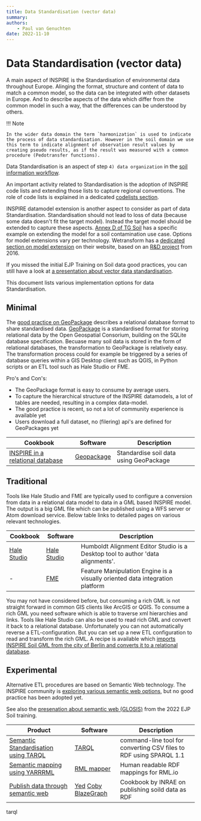 ```yaml
---
title: Data Standardisation (vector data)
summary: 
authors:
    - Paul van Genuchten
date: 2022-11-10
---
```


# Data Standardisation (vector data)

A main aspect of INSPIRE is the Standardisation of environmental data throughout Europe. Alinging the format, structure and content of  data to match a common model, so the data can be integrated with other datasets in Europe. And to describe aspects of the data which differ from the common model in such a way, that the differences can be understood by others. 

!!! Note
    
    In the wider data domain the term `harmonization` is used to indicate the process of data standardisation. However in the soil domain we use this term to indicate alignment of observation result values by creating pseudo results, as if the result was measured with a common procedure (Pedotransfer functions). 

Data Standardisation is an aspect of step `4) data organization` in the [soil information workflow](https://www.isric.org/index.php/utilise/community-practice).

An important activity related to Standardisation is the adoption of INSPIRE code lists and extending those lists to capture regional conventions. The role of code lists is explained in a dedicated [codelists section](codelists.md). 

INSPIRE datamodel extension is another aspect to consider as part of data Standardisation. Standardisation should not lead to loss of data (because some data doesn't fit the target model). Instead the target model should be extended to capture these aspects. [Annex D of TG Soil](https://github.com/INSPIRE-MIF/technical-guidelines/blob/2022.2/data/so/dataspecification_so.adoc#soil-data-model-extensions-informative) has a specific example on extending the model for a soil contamination use case. Options for model extensions vary per technology. Wetransform has a [dedicated section on model extension](http://inspire-extensions.wetransform.to) on their website, based on an [R&D project](https://www.geonovum.nl/uploads/documents/20161121-INSPIRE-Extensions.pdf) from 2016. 

If you missed the initial EJP Training on Soil data good practices, you can still have a look at [a presentation about vector data standardisation](https://wur.yuja.com/V/Video?v=195126&node=829569&a=1133213006&autoplay=1).

This document lists various implementation options for data Standardisation. 

## Minimal

The [good practice on GeoPackage](https://github.com/INSPIRE-MIF/gp-geopackage-encodings) describes a relational database format to share standardised data. [GeoPackage](https://www.geopackage.org/) is a standardised format for storing relational data by the Open Geospatial Consorium, building on the SQLite database specification. Becuase many soil data is stored in the form of relational databases, the transformation to GeoPackage is relatively easy. The transformation process could for example be triggered by a series of database queries within a GIS Desktop client such as QGIS, in Python scripts or an ETL tool such as Hale Studio or FME. 

Pro's and Con's:

- The GeoPackage format is easy to consume by average users.
- To capture the hierarchical structure of the INSPIRE datamodels, a lot of tables are needed, resulting in a complex data-model. 
- The good practice is recent, so not a lot of community experience is available yet 
- Users download a full dataset, no (filering) api's are defined for GeoPackages yet

| Cookbook | Software | Description |
| --- | --- | --- |
| [INSPIRE in a relational database](cookbook/glosis-db.md) | [Geopackage](https://www.geopackage.org) | Standardise soil data using GeoPackage |

## Traditional

Tools like Hale Studio and FME are typically used to configure a conversion from data in a relational data model to data in a GML based INSPIRE model. The output is a big GML file which can be published using a WFS server or Atom download service. Below table links to detailed pages on various relevant technologies.

| Cookbook | Software | Description |
| --- | --- | --- |
| [Hale Studio](cookbook/hale-studio.md) | [Hale Studio](https://wetransform.to/halestudio/) | Humboldt Alignment Editor Studio is a Desktop tool to author 'data alignments'. |
| - | [FME](https://www.safe.com/fme/) | Feature Manipulation Engine is a visually oriented data integration platform |

You may not have considered before, but consuming a rich GML is not straight forward in common GIS clients like ArcGIS or QGIS. To consume a rich GML you need software which is able to traverse xml hierarchies and links. Tools like Hale Studio can also be used to read rich GML and convert it back to a relational database. Unfortunately you can not automatically reverse a ETL-configuration. But you can set up a new ETL configuration to read and transform the rich GML. A recipe is available which [imports INSPIRE Soil GML from the city of Berlin and converts it to a relational database](cookbook/hale-studio-consume-gml.md).

## Experimental

Alternative ETL procedures are based on Semantic Web technology. The INSPIRE community is [exploring various semantic web options](https://inspire-eu-rdf.github.io/inspire-rdf-guidelines/), but no good practice has been adopted yet.

See also the [presenation about semantic web (GLOSIS)](https://wur.yuja.com/V/Video?v=184392&node=785996&a=2121794774&autoplay=1) from the 2022 EJP Soil training.

| Product | Software | Description |
| --- | --- | --- |
| [Semantic Standardisation using TARQL](cookbook/tarql.md) | [TARQL](https://github.com/tarql/tarql) | command-line tool for converting CSV files to RDF using SPARQL 1.1 |
| [Semantic mapping using YARRRML](cookbook/rml.md) | [RML mapper](https://rml.io/) | Human readable RDF mappings for RML.io |
| [Publish data through semantic web](https://doi.org/10.15454/YJLFZI) | [Yed](https://www.yworks.com/products/yed) [Coby](https://forgemia.inra.fr/anaee-dev/coby) [BlazeGraph](https://blazegraph.com/) | Cookbook by INRAE on publishing soild data as RDF | 
tarql



